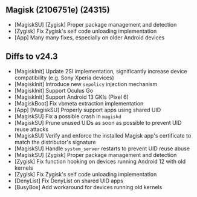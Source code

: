 ## Magisk (2106751e) (24315)

- [MagiskSU] [Zygisk] Proper package management and detection
- [Zygisk] Fix Zygisk's self code unloading implementation
- [App] Many many fixes, especially on older Android devices

## Diffs to v24.3

- [MagiskInit] Update 2SI implementation, significantly increase device compatibility (e.g. Sony Xperia devices)
- [MagiskInit] Introduce new `sepolicy` injection mechanism
- [MagiskInit] Support Oculus Go
- [MagiskInit] Support Android 13 GKIs (Pixel 6)
- [MagiskBoot] Fix vbmeta extraction implementation
- [App] [MagiskSU] Properly support apps using shared UID
- [MagiskSU] Fix a possible crash in `magiskd`
- [MagiskSU] Prune unused UIDs as soon as possible to prevent UID reuse attacks
- [MagiskSU] Verify and enforce the installed Magisk app's certificate to match the distributor's signature
- [MagiskSU] Handle `system_server` restarts to prevent UID reuse abuse
- [MagiskSU] [Zygisk] Proper package management and detection
- [Zygisk] Fix function hooking on devices running Android 12 with old kernels
- [Zygisk] Fix Zygisk's self code unloading implementation
- [DenyList] Fix DenyList on shared UID apps
- [BusyBox] Add workaround for devices running old kernels
